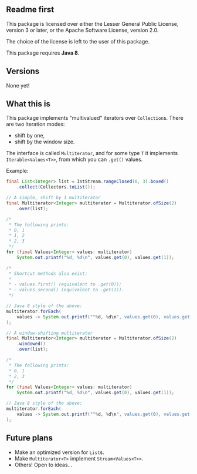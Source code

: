 ## Readme first

This package is licensed over either the Lesser General Public License, version
3 or later, or the Apache Software License, version 2.0.

The choice of the license is left to the user of this package.

This package requires **Java 8**.

## Versions

None yet!

## What this is

This package implements "multivalued" iterators over `Collection`s. There are
two iteration modes:

* shift by one,
* shift by the window size.

The interface is called `Multiterator`, and for some type `T` it implements
`Iterable<Values<T>>`, from which you can `.get()` values.

Example:

```java
final List<Integer> list = IntStream.rangeClosed(0, 3).boxed()
    .collect(Collectors.toList());

// A simple, shift by 1 multiterator
final Multiterator<Integer> multiterator = Multiterator.ofSize(2)
    .over(list);

/*
 * The following prints:
 * 0, 1
 * 1, 2
 * 2, 3
 */
for (final Values<Integer> values: multiterator)
    System.out.printf("%d, %d\n", values.get(0), values.get(1));

/*
 * Shortcut methods also exist:
 *
 * - values.first() (equivalent to .get(0));
 * - values.second() (equivalent to .get(1)).
 */

// Java 8 style of the above:
multiterator.forEach(
    values -> System.out.printf(""%d, %d\n", values.get(0), values.get(1))
);

// A window-shifting multiterator
final Multiterator<Integer> multiterator = Multiterator.ofSize(2)
    .windowed()
    .over(list);

/*
 * The following prints:
 * 0, 1
 * 2, 3
 */
for (final Values<Integer> values: multiterator)
    System.out.printf("%d, %d\n", values.get(0), values.get(1));

// Java 8 style of the above:
multiterator.forEach(
    values -> System.out.printf(""%d, %d\n", values.get(0), values.get(1))
);
```

## Future plans

* Make an optimized version for `List`s.
* Make `Multiterator<T>` implement `Stream<Values<T>>`.
* Others! Open to ideas...

